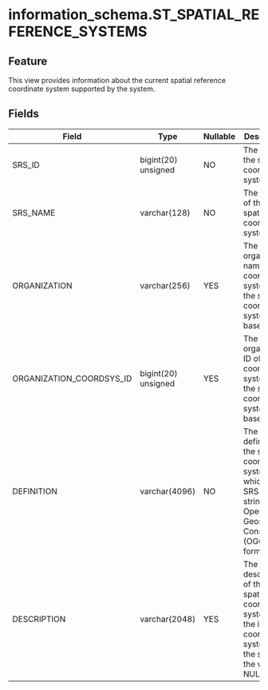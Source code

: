 # information_schema.ST_SPATIAL_REFERENCE_SYSTEMS

## Feature

This view provides information about the current spatial reference coordinate system supported by the system. 

## Fields

| **Field** | **Type** | **Nullable** | **Description** |
| --- | --- | --- | --- |
| SRS_ID | bigint(20) unsigned | NO | The ID of the spatial coordinate system. |
| SRS_NAME | varchar(128) | NO | The name of the spatial coordinate system. |
| ORGANIZATION | varchar(256) | YES | The organization name of the coordinate system that the spatial coordinate system is based on. |
| ORGANIZATION_COORDSYS_ID | bigint(20) unsigned | YES | The organization ID of the coordinate system that the spatial coordinate system is based on. |
| DEFINITION | varchar(4096) | NO | The definition of the spatial coordinate system, which is an SRS WKT string in the Open Geospatial Consortium (OGC) format. |
| DESCRIPTION | varchar(2048) | YES | The description of the spatial coordinate system. For the inherent coordinate system of the system, the value is NULL. |
